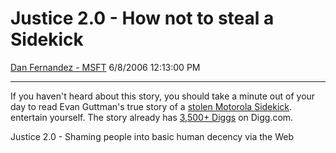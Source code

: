 <div id="page">

# Justice 2.0 - How not to steal a Sidekick

[Dan Fernandez -
MSFT](https://social.msdn.microsoft.com/profile/Dan%20Fernandez%20-%20MSFT)
6/8/2006 12:13:00 PM

-----

<div id="content">

If you haven't heard about this story, you should take a minute out of
your day to read Evan Guttman's true story of a [stolen Motorola
Sidekick](http://www.evanwashere.com/StolenSidekick/). entertain
yourself. The story already has [3,500+
Diggs](http://www.digg.com/technology/How_NOT_to_steal_a_Sidekick) on
Digg.com.

Justice 2.0 - Shaming people into basic human decency via the Web

</div>

</div>
